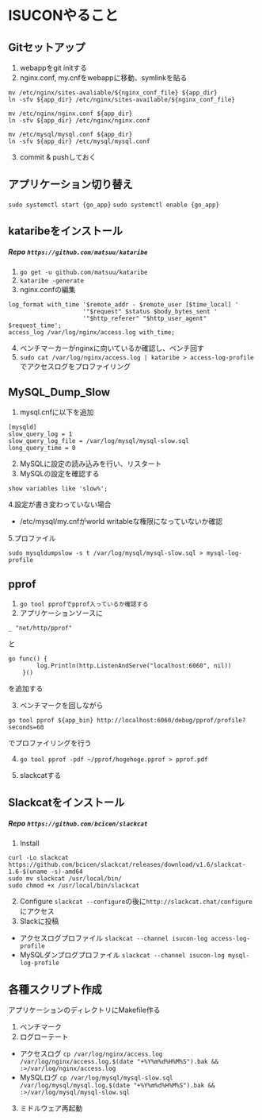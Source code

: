 # ISUCONやること

## Gitセットアップ
1. webappをgit initする
2. nginx.conf, my.cnfをwebappに移動、symlinkを貼る
```
mv /etc/nginx/sites-avaliable/${nginx_conf_file} ${app_dir}
ln -sfv ${app_dir} /etc/nginx/sites-available/${nginx_conf_file}

mv /etc/nginx/nginx.conf ${app_dir}
ln -sfv ${app_dir} /etc/nginx/nginx.conf

mv /etc/mysql/mysql.conf ${app_dir}
ln -sfv ${app_dir} /etc/mysql/mysql.conf
```
3. commit & pushしておく

## アプリケーション切り替え
`sudo systemctl start {go_app}`
`sudo systemctl enable {go_app}`

## kataribeをインストール
##### Repo `https://github.com/matsuu/kataribe`
1. `go get -u github.com/matsuu/kataribe`
2. `kataribe -generate`
3. nginx.confの編集
```
log_format with_time '$remote_addr - $remote_user [$time_local] '
                     '"$request" $status $body_bytes_sent '
                     '"$http_referer" "$http_user_agent" $request_time';
access_log /var/log/nginx/access.log with_time;
```
4. ベンチマーカーがnginxに向いているか確認し、ベンチ回す
5. `sudo cat /var/log/nginx/access.log | kataribe > access-log-profile` でアクセスログをプロファイリング

## MySQL_Dump_Slow
1. mysql.cnfに以下を追加
```
[mysqld]
slow_query_log = 1
slow_query_log_file = /var/log/mysql/mysql-slow.sql
long_query_time = 0
```
2. MySQLに設定の読み込みを行い、リスタート
3. MySQLの設定を確認する
```
show variables like 'slow%';
```

4.設定が書き変わっていない場合
- /etc/mysql/my.cnfがworld writableな権限になっていないか確認

5.プロファイル
```
sudo mysqldumpslow -s t /var/log/mysql/mysql-slow.sql > mysql-log-profile
```

## pprof
1. `go tool pprofでpprof入っているか確認する`
2. アプリケーションソースに
```
_ "net/http/pprof"
```
と
```
go func() {
        log.Println(http.ListenAndServe("localhost:6060", nil))
    }()
```
を追加する

3. ベンチマークを回しながら
```
go tool pprof ${app_bin} http://localhost:6060/debug/pprof/profile?seconds=60
```
でプロファイリングを行う

4. `go tool pprof -pdf ~/pprof/hogehoge.pprof > pprof.pdf`

5. slackcatする

## Slackcatをインストール
##### Repo `https://github.com/bcicen/slackcat`
1. Install
```
curl -Lo slackcat https://github.com/bcicen/slackcat/releases/download/v1.6/slackcat-1.6-$(uname -s)-amd64
sudo mv slackcat /usr/local/bin/
sudo chmod +x /usr/local/bin/slackcat
```
2. Configure
`slackcat --configure`の後に`http://slackcat.chat/configure`にアクセス
3. Slackに投稿
- アクセスログプロファイル `slackcat --channel isucon-log access-log-profile`
- MySQLダンプログプロファイル `slackcat --channel isucon-log mysql-log-profile`

## 各種スクリプト作成
アプリケーションのディレクトリにMakefile作る
1. ベンチマーク
2. ログローテート
- アクセスログ `cp /var/log/nginx/access.log /var/log/nginx/access.log.$(date "+%Y%m%d%H%M%S").bak && :>/var/log/nginx/access.log`
- MySQLログ `cp /var/log/mysql/mysql-slow.sql /var/log/mysql/mysql.log.$(date "+%Y%m%d%H%M%S").bak && :>/var/log/mysql/mysql-slow.sql`
3. ミドルウェア再起動
